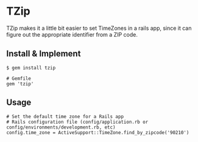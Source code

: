 # TZip #

TZip makes it a little bit easier to set TimeZones in a rails app, since it can figure out the appropriate identifier from a ZIP code.

## Install & Implement ##

	$ gem install tzip

	# Gemfile
	gem 'tzip'

## Usage ##

	# Set the default time zone for a Rails app
	# Rails configuration file (config/application.rb or config/environments/development.rb, etc)
	config.time_zone = ActiveSupport::TimeZone.find_by_zipcode('90210')
